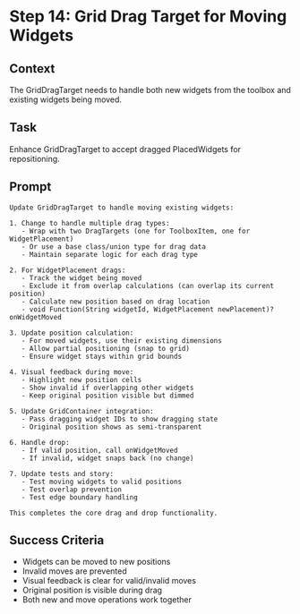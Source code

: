 # Step 14: Grid Drag Target for Moving Widgets

## Context
The GridDragTarget needs to handle both new widgets from the toolbox and existing widgets being moved.

## Task
Enhance GridDragTarget to accept dragged PlacedWidgets for repositioning.

## Prompt
```text
Update GridDragTarget to handle moving existing widgets:

1. Change to handle multiple drag types:
   - Wrap with two DragTargets (one for ToolboxItem, one for WidgetPlacement)
   - Or use a base class/union type for drag data
   - Maintain separate logic for each drag type

2. For WidgetPlacement drags:
   - Track the widget being moved
   - Exclude it from overlap calculations (can overlap its current position)
   - Calculate new position based on drag location
   - void Function(String widgetId, WidgetPlacement newPlacement)? onWidgetMoved

3. Update position calculation:
   - For moved widgets, use their existing dimensions
   - Allow partial positioning (snap to grid)
   - Ensure widget stays within grid bounds

4. Visual feedback during move:
   - Highlight new position cells
   - Show invalid if overlapping other widgets
   - Keep original position visible but dimmed

5. Update GridContainer integration:
   - Pass dragging widget IDs to show dragging state
   - Original position shows as semi-transparent

6. Handle drop:
   - If valid position, call onWidgetMoved
   - If invalid, widget snaps back (no change)

7. Update tests and story:
   - Test moving widgets to valid positions
   - Test overlap prevention
   - Test edge boundary handling

This completes the core drag and drop functionality.
```

## Success Criteria
- Widgets can be moved to new positions
- Invalid moves are prevented
- Visual feedback is clear for valid/invalid moves
- Original position is visible during drag
- Both new and move operations work together